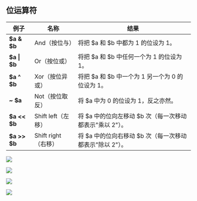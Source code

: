 ## 位运算符

| 例子          | 名称                | 结果                                                     |
| ------------- | ------------------- | -------------------------------------------------------- |
| **\$a \& $b** | And（按位与）       | 将把 $a 和 $b 中都为 1 的位设为 1。                      |
| **\$a \| $b** | Or（按位或）        | 将把 $a 和 $b 中任何一个为 1 的位设为 1。                |
| **\$a ^ $b**  | Xor（按位异或）     | 将把 $a 和 $b 中一个为 1 另一个为 0 的位设为 1。         |
| **~ \$a**     | Not（按位取反）     | 将 $a 中为 0 的位设为 1，反之亦然。                      |
| **\$a << $b** | Shift left（左移）  | 将 $a 中的位向左移动 $b 次（每一次移动都表示"乘以 2"）。 |
| **\$a >> $b** | Shift right（右移） | 将 $a 中的位向右移动 $b 次（每一次移动都表示"除以 2"）。 |

![](https://youpaiyun.zongqilive.cn/image/20200828103713.png)



![](https://youpaiyun.zongqilive.cn/image/006tNc79ly1g42qv6galdj318x0u043u.jpg)

![](https://youpaiyun.zongqilive.cn/image/006tNc79ly1g42qzq1zkkj31jz0u0dmb.jpg)

![](https://youpaiyun.zongqilive.cn/image/006tNc79ly1g42r2gpywsj31nk0u0157.jpg)



























